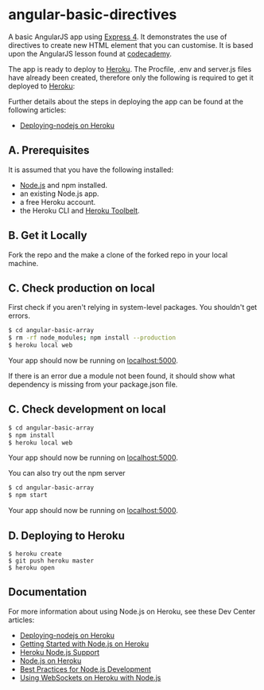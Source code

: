 # angular-basic-directives

A basic AngularJS app using [Express 4](http://expressjs.com/).
It demonstrates the use of directives to create new HTML element that you can customise. It is based upon the AngularJS lesson found at [codecademy](http://www.codecademy.com/).

The app is ready to deploy to [Heroku](http://www.heroku.com/). The Procfile, .env and server.js files have already been created, therefore only the following is required to get it deployed to [Heroku](http://www.heroku.com/):

Further details about the steps in deploying the app can be found at the following articles:
- [Deploying-nodejs on Heroku](https://devcenter.heroku.com/articles/deploying-nodejs) 

## A. Prerequisites
It is assumed that you have the following installed:
- [Node.js](http://nodejs.org/) and npm installed.
- an existing Node.js app.
- a free Heroku account.
- the Heroku CLI and [Heroku Toolbelt](https://toolbelt.heroku.com/).


## B. Get it Locally

Fork the repo and the make a clone of the forked repo in your local machine.

## C. Check production on local

First check if you aren't relying in system-level packages.
You shouldn't get errors.
```sh
$ cd angular-basic-array
$ rm -rf node_modules; npm install --production
$ heroku local web
```

Your app should now be running on [localhost:5000](http://localhost:5000/).

If there is an error due a module not been found, it should show what dependency is missing from your package.json file.

## C. Check development on local

```sh
$ cd angular-basic-array
$ npm install
$ heroku local web
```

Your app should now be running on [localhost:5000](http://localhost:5000/).

You can also try out the npm server
```sh
$ cd angular-basic-array
$ npm start
```
Your app should now be running on [localhost:5000](http://localhost:5000/).

## D. Deploying to Heroku

```
$ heroku create
$ git push heroku master
$ heroku open
```

## Documentation

For more information about using Node.js on Heroku, see these Dev Center articles:

- [Deploying-nodejs on Heroku](https://devcenter.heroku.com/articles/deploying-nodejs) 
- [Getting Started with Node.js on Heroku](https://devcenter.heroku.com/articles/getting-started-with-nodejs)
- [Heroku Node.js Support](https://devcenter.heroku.com/articles/nodejs-support)
- [Node.js on Heroku](https://devcenter.heroku.com/categories/nodejs)
- [Best Practices for Node.js Development](https://devcenter.heroku.com/articles/node-best-practices)
- [Using WebSockets on Heroku with Node.js](https://devcenter.heroku.com/articles/node-websockets)
